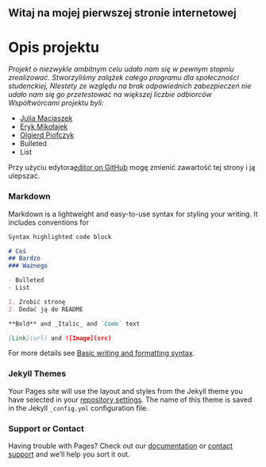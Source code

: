 ## Witaj na mojej pierwszej stronie internetowej

# Opis projektu

<i>Projekt o niezwykle ambitnym celu udało nam się w pewnym stopniu zrealizować. Stworzyliśmy zalążek całego programu dla społeczności studenckiej, NIestety ze względu na brak odpowiednich zabezpieczeń nie udało nam się go przetestować na większej liczbie odbiorców
Współtwórcami projektu byli:</i>

- [Julia Maciaszek](https://github.com/julemac)
- [Eryk Mikołajek](https://github.com/Oloqq)
- [Olgierd Piofczyk](https://github.com/ErykMikolajek)
- Bulleted
- List





Przy użyciu edytora[editor on GitHub](https://github.com/kubijaku/kubijaku.github.io/edit/main/index.md) mogę zmienić zawartość tej strony i ją ulepszać.



### Markdown

Markdown is a lightweight and easy-to-use syntax for styling your writing. It includes conventions for

```markdown
Syntax highlighted code block

# Coś
## Bardzo
### Ważnego

- Bulleted
- List

1. Zrobić stronę
2. Dodać ją do README

**Bold** and _Italic_ and `Code` text

[Link](url) and ![Image](src)
```

For more details see [Basic writing and formatting syntax](https://docs.github.com/en/github/writing-on-github/getting-started-with-writing-and-formatting-on-github/basic-writing-and-formatting-syntax).

### Jekyll Themes

Your Pages site will use the layout and styles from the Jekyll theme you have selected in your [repository settings](https://github.com/kubijaku/kubijaku.github.io/settings/pages). The name of this theme is saved in the Jekyll `_config.yml` configuration file.

### Support or Contact

Having trouble with Pages? Check out our [documentation](https://docs.github.com/categories/github-pages-basics/) or [contact support](https://support.github.com/contact) and we’ll help you sort it out.
